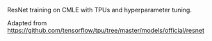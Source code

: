 ResNet training on CMLE with TPUs and hyperparameter tuning.

Adapted from https://github.com/tensorflow/tpu/tree/master/models/official/resnet